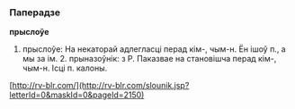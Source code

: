 ### Паперадзе
**прыслоўе**

1. прыслоўе: На некаторай адлегласці перад кім-, чым-н. Ён ішоў п., а мы за ім. 2. прыназоўнік: з Р. Паказвае на становішча перад кім-, чым-н. Ісці п. калоны.

<a rel="author">[http://rv-blr.com/](http://rv-blr.com/slounik.jsp?letterId=0&maskId=0&pageId=2150)</a>
